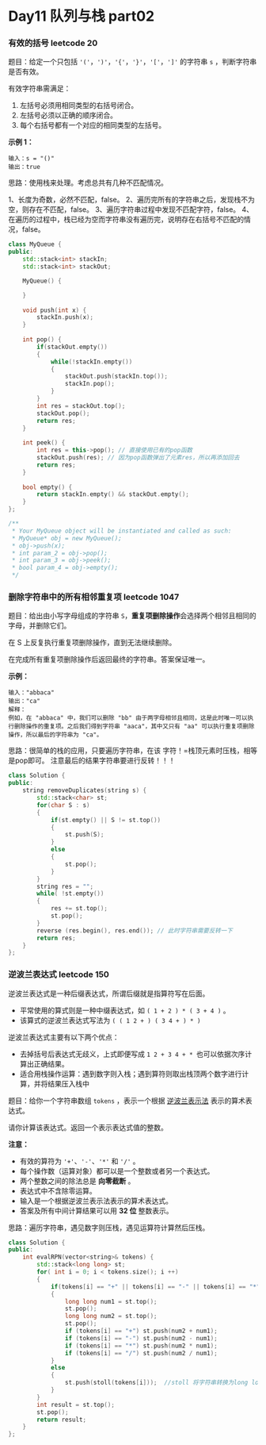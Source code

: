 #  Day11 队列与栈 part02

### 有效的括号 leetcode 20

题目：给定一个只包括 `'('`，`')'`，`'{'`，`'}'`，`'['`，`']'` 的字符串 `s` ，判断字符串是否有效。

有效字符串需满足：

1. 左括号必须用相同类型的右括号闭合。
2. 左括号必须以正确的顺序闭合。
3. 每个右括号都有一个对应的相同类型的左括号。 

**示例 1：**

```
输入：s = "()"
输出：true
```

思路：使用栈来处理。考虑总共有几种不匹配情况。

1、长度为奇数，必然不匹配，false。
2、遍历完所有的字符串之后，发现栈不为空，则存在不匹配，false。
3、遍历字符串过程中发现不匹配字符，false。
4、在遍历的过程中，栈已经为空而字符串没有遍历完，说明存在右括号不匹配的情况，false。

```c++
class MyQueue {
public:
    std::stack<int> stackIn;
    std::stack<int> stackOut;

    MyQueue() {

    }
    
    void push(int x) {
        stackIn.push(x);
    }
    
    int pop() {
        if(stackOut.empty())
        {
            while(!stackIn.empty())
            {
                stackOut.push(stackIn.top());
                stackIn.pop();
            }
        }
        int res = stackOut.top();
        stackOut.pop();
        return res;
    }
    
    int peek() {
        int res = this->pop(); // 直接使用已有的pop函数
        stackOut.push(res); // 因为pop函数弹出了元素res，所以再添加回去
        return res;
    }
    
    bool empty() {
        return stackIn.empty() && stackOut.empty();
    }
};

/**
 * Your MyQueue object will be instantiated and called as such:
 * MyQueue* obj = new MyQueue();
 * obj->push(x);
 * int param_2 = obj->pop();
 * int param_3 = obj->peek();
 * bool param_4 = obj->empty();
 */
```

### 删除字符串中的所有相邻重复项 leetcode 1047

题目：给出由小写字母组成的字符串 `S`，**重复项删除操作**会选择两个相邻且相同的字母，并删除它们。

在 S 上反复执行重复项删除操作，直到无法继续删除。

在完成所有重复项删除操作后返回最终的字符串。答案保证唯一。

 

**示例：**

```
输入："abbaca"
输出："ca"
解释：
例如，在 "abbaca" 中，我们可以删除 "bb" 由于两字母相邻且相同，这是此时唯一可以执行删除操作的重复项。之后我们得到字符串 "aaca"，其中又只有 "aa" 可以执行重复项删除操作，所以最后的字符串为 "ca"。
```



思路：很简单的栈的应用，只要遍历字符串，在该 字符！=栈顶元素时压栈，相等是pop即可。 注意最后的结果字符串要进行反转！！！

```C++
class Solution {
public:
    string removeDuplicates(string s) {
        std::stack<char> st;
        for(char S : s)
        {
            if(st.empty() || S != st.top())
            {
                st.push(S);
            }
            else
            {
                st.pop();
            }
        }
        string res = "";
        while( !st.empty())
        {
            res += st.top();
            st.pop();
        }
        reverse (res.begin(), res.end()); // 此时字符串需要反转一下
        return res;
    }
};
```

### 逆波兰表达式 leetcode 150

逆波兰表达式是一种后缀表达式，所谓后缀就是指算符写在后面。

- 平常使用的算式则是一种中缀表达式，如 `( 1 + 2 ) * ( 3 + 4 )` 。
- 该算式的逆波兰表达式写法为 `( ( 1 2 + ) ( 3 4 + ) * )` 

逆波兰表达式主要有以下两个优点：

- 去掉括号后表达式无歧义，上式即便写成 `1 2 + 3 4 + * `也可以依据次序计算出正确结果。
- 适合用栈操作运算：遇到数字则入栈；遇到算符则取出栈顶两个数字进行计算，并将结果压入栈中

题目：给你一个字符串数组 `tokens` ，表示一个根据 [逆波兰表示法](https://baike.baidu.com/item/逆波兰式/128437) 表示的算术表达式。

请你计算该表达式。返回一个表示表达式值的整数。

**注意：**

- 有效的算符为 `'+'`、`'-'`、`'*'` 和 `'/'` 。
- 每个操作数（运算对象）都可以是一个整数或者另一个表达式。
- 两个整数之间的除法总是 **向零截断** 。
- 表达式中不含除零运算。
- 输入是一个根据逆波兰表示法表示的算术表达式。
- 答案及所有中间计算结果可以用 **32 位** 整数表示。

思路：遍历字符串，遇见数字则压栈，遇见运算符计算然后压栈。

```C++
class Solution {
public:
    int evalRPN(vector<string>& tokens) {
        std::stack<long long> st;
        for( int i = 0; i < tokens.size(); i ++)
        {
            if(tokens[i] == "+" || tokens[i] == "-" || tokens[i] == "*" || tokens[i] == "/")
            {
                long long num1 = st.top();
                st.pop();
                long long num2 = st.top();
                st.pop();
                if (tokens[i] == "+") st.push(num2 + num1);
                if (tokens[i] == "-") st.push(num2 - num1);
                if (tokens[i] == "*") st.push(num2 * num1);
                if (tokens[i] == "/") st.push(num2 / num1);
            }
            else
            {
                st.push(stoll(tokens[i]));  //stoll 将字符串转换为long long类型
            }
        }
        int result = st.top();
        st.pop();
        return result;
    }
};
```

